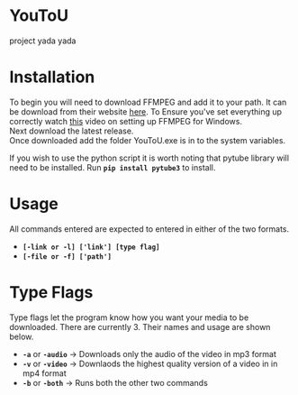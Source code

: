# YouToU
  project yada yada
  
Installation
============
  To begin you will need to download FFMPEG and add it to your path. It can be download from their website [here](https://ffmpeg.org/download.html). To Ensure you've set everything up correctly watch [this](https://www.youtube.com/watch?v=IECI72XEox0) video on setting up FFMPEG for Windows.  
  Next download the latest release.  
  Once downloaded add the folder YouToU.exe is in to the system variables.
  
  If you wish to use the python script it is worth noting that pytube library will need to be installed. Run __`pip install pytube3`__ to install.
  
Usage
=====
 All commands entered are expected to entered in either of the two formats.
 * __`[-link or -l] ['link'] [type flag]`__
 * __`[-file or -f] ['path']`__
  
Type Flags
=====
 Type flags let the program know how you want your media to be downloaded. There are currently 3. Their names and usage are shown below.
 
 * __`-a`__ or __`-audio`__ -> Downloads only the audio of the video in mp3 format
 * __`-v`__ or __`-video`__ -> Downlaods the highest quality version of a video in in mp4 format
 * __`-b`__ or __`-both`__  -> Runs both the other two commands
